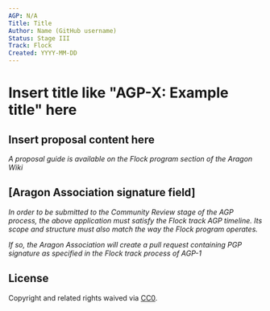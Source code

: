 ```yaml
---
AGP: N/A
Title: Title
Author: Name (GitHub username)
Status: Stage III
Track: Flock
Created: YYYY-MM-DD
---
```


# Insert title like "AGP-X: Example title" here

## Insert proposal content here

*A proposal guide is available on the Flock program section of the Aragon Wiki*

## [Aragon Association signature field]

*In order to be submitted to the Community Review stage of the AGP process, the above application must satisfy the Flock track AGP timeline. Its scope and structure must also match the way the Flock program operates.*

*If so, the Aragon Association will create a pull request containing PGP signature as specified in the Flock track process of AGP-1*


## License
Copyright and related rights waived via [CC0](https://creativecommons.org/publicdomain/zero/1.0/).
